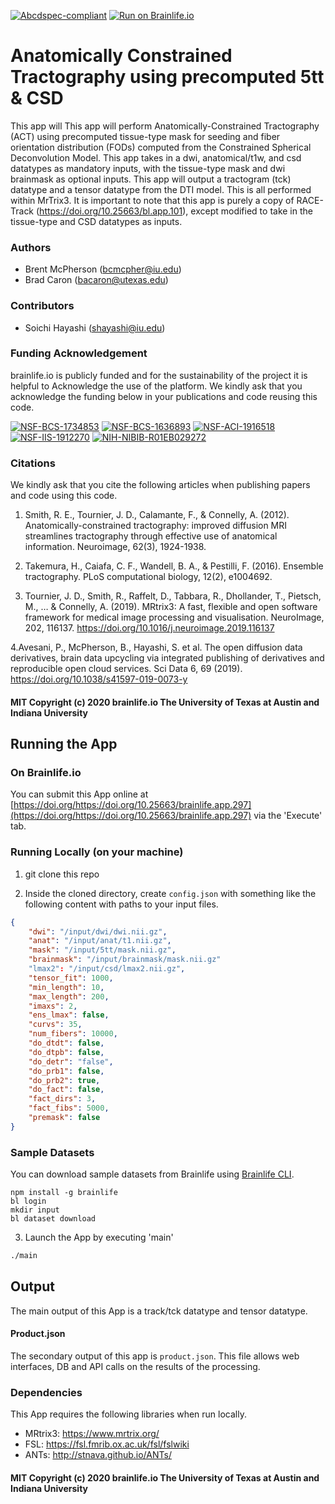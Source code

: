 [![Abcdspec-compliant](https://img.shields.io/badge/ABCD_Spec-v1.1-green.svg)](https://github.com/brain-life/abcd-spec)
[![Run on Brainlife.io](https://img.shields.io/badge/Brainlife-brainlife.app.297-blue.svg)](https://doi.org/https://doi.org/10.25663/brainlife.app.297)

# Anatomically Constrained Tractography using precomputed 5tt & CSD

This app will This app will perform Anatomically-Constrained Tractography (ACT) using precomputed tissue-type mask for seeding and fiber orientation distribution (FODs) computed from the Constrained Spherical Deconvolution Model. This app takes in a dwi, anatomical/t1w, and csd datatypes as mandatory inputs, with the tissue-type mask and dwi brainmask as optional inputs. This app will output a tractogram (tck) datatype and a tensor datatype from the DTI model. This is all performed within MrTrix3. It is important to note that this app is purely a copy of RACE-Track (https://doi.org/10.25663/bl.app.101), except modified to take in the tissue-type and CSD datatypes as inputs.

### Authors

- Brent McPherson (bcmcpher@iu.edu)
- Brad Caron (bacaron@utexas.edu)

### Contributors

- Soichi Hayashi (shayashi@iu.edu)

### Funding Acknowledgement

brainlife.io is publicly funded and for the sustainability of the project it is helpful to Acknowledge the use of the platform. We kindly ask that you acknowledge the funding below in your publications and code reusing this code.

[![NSF-BCS-1734853](https://img.shields.io/badge/NSF_BCS-1734853-blue.svg)](https://nsf.gov/awardsearch/showAward?AWD_ID=1734853)
[![NSF-BCS-1636893](https://img.shields.io/badge/NSF_BCS-1636893-blue.svg)](https://nsf.gov/awardsearch/showAward?AWD_ID=1636893)
[![NSF-ACI-1916518](https://img.shields.io/badge/NSF_ACI-1916518-blue.svg)](https://nsf.gov/awardsearch/showAward?AWD_ID=1916518)
[![NSF-IIS-1912270](https://img.shields.io/badge/NSF_IIS-1912270-blue.svg)](https://nsf.gov/awardsearch/showAward?AWD_ID=1912270)
[![NIH-NIBIB-R01EB029272](https://img.shields.io/badge/NIH_NIBIB-R01EB029272-green.svg)](https://grantome.com/grant/NIH/R01-EB029272-01)

### Citations

We kindly ask that you cite the following articles when publishing papers and code using this code.

1. Smith, R. E., Tournier, J. D., Calamante, F., & Connelly, A. (2012). Anatomically-constrained tractography: improved diffusion MRI streamlines tractography through effective use of anatomical information. Neuroimage, 62(3), 1924-1938.

2. Takemura, H., Caiafa, C. F., Wandell, B. A., & Pestilli, F. (2016). Ensemble tractography. PLoS computational biology, 12(2), e1004692.

3. Tournier, J. D., Smith, R., Raffelt, D., Tabbara, R., Dhollander, T., Pietsch, M., … & Connelly, A. (2019). MRtrix3: A fast, flexible and open software framework for medical image processing and visualisation. NeuroImage, 202, 116137. https://doi.org/10.1016/j.neuroimage.2019.116137

 4.Avesani, P., McPherson, B., Hayashi, S. et al. The open diffusion data derivatives, brain data upcycling via integrated publishing of derivatives and reproducible open cloud services. Sci Data 6, 69 (2019). https://doi.org/10.1038/s41597-019-0073-y

#### MIT Copyright (c) 2020 brainlife.io The University of Texas at Austin and Indiana University

## Running the App

### On Brainlife.io

You can submit this App online at [https://doi.org/https://doi.org/10.25663/brainlife.app.297](https://doi.org/https://doi.org/10.25663/brainlife.app.297) via the 'Execute' tab.

### Running Locally (on your machine)

1. git clone this repo

2. Inside the cloned directory, create `config.json` with something like the following content with paths to your input files.

```json
{
	"dwi": "/input/dwi/dwi.nii.gz",
	"anat": "/input/anat/t1.nii.gz",
	"mask": "/input/5tt/mask.nii.gz",
	"brainmask": "/input/brainmask/mask.nii.gz"
	"lmax2": "/input/csd/lmax2.nii.gz",
	"tensor_fit": 1000,
	"min_length": 10,
	"max_length": 200,
	"imaxs": 2,
	"ens_lmax": false,
	"curvs": 35,
	"num_fibers": 10000,
	"do_dtdt": false,
	"do_dtpb": false,
	"do_detr": "false",
	"do_prb1": false,
	"do_prb2": true,
	"do_fact": false,
	"fact_dirs": 3,
	"fact_fibs": 5000,
	"premask": false
}
```

### Sample Datasets

You can download sample datasets from Brainlife using [Brainlife CLI](https://github.com/brain-life/cli).

```
npm install -g brainlife
bl login
mkdir input
bl dataset download
```

3. Launch the App by executing 'main'

```bash
./main
```

## Output

The main output of this App is a track/tck datatype and tensor datatype.

#### Product.json

The secondary output of this app is `product.json`. This file allows web interfaces, DB and API calls on the results of the processing.

### Dependencies

This App requires the following libraries when run locally.

- MRtrix3: https://www.mrtrix.org/
- FSL: https://fsl.fmrib.ox.ac.uk/fsl/fslwiki
- ANTs: http://stnava.github.io/ANTs/

#### MIT Copyright (c) 2020 brainlife.io The University of Texas at Austin and Indiana University
